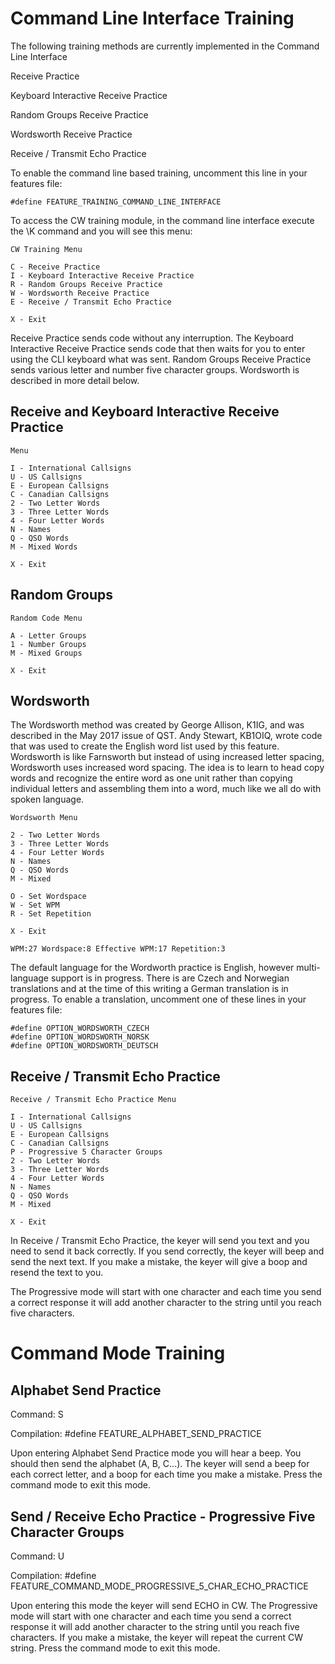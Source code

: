 # Command Line Interface Training

The following training methods are currently implemented in the Command Line Interface


Receive Practice

Keyboard Interactive Receive Practice

Random Groups Receive Practice

Wordsworth Receive Practice

Receive / Transmit Echo Practice
 
To enable the command line based training, uncomment this line in your features file:

    #define FEATURE_TRAINING_COMMAND_LINE_INTERFACE

To access the CW training module, in the command line interface execute the \K command and you will see this menu:

    CW Training Menu

    C - Receive Practice
    I - Keyboard Interactive Receive Practice
    R - Random Groups Receive Practice
    W - Wordsworth Receive Practice
    E - Receive / Transmit Echo Practice

    X - Exit

Receive Practice sends code without any interruption.  The Keyboard Interactive Receive Practice sends code that then waits for you to enter using the CLI keyboard what was sent.  Random Groups Receive Practice sends various letter and number five character groups.  Wordsworth is described in more detail below.

## Receive and Keyboard Interactive Receive Practice



    Menu

    I - International Callsigns
    U - US Callsigns
    E - European Callsigns
    C - Canadian Callsigns
    2 - Two Letter Words
    3 - Three Letter Words
    4 - Four Letter Words
    N - Names
    Q - QSO Words
    M - Mixed Words   

    X - Exit

## Random Groups

    Random Code Menu

    A - Letter Groups
    1 - Number Groups
    M - Mixed Groups

    X - Exit

## Wordsworth

The Wordsworth method was created by George Allison, K1IG, and was described in the May 2017 issue of QST.  Andy Stewart, KB1OIQ, wrote code that was used to create the English word list used by this feature.  Wordsworth is like Farnsworth but instead of using increased letter spacing, Wordsworth uses increased word spacing.  The idea is to learn to head copy words and recognize the entire word as one unit rather than copying individual letters and assembling them into a word, much like we all do with spoken language.

    Wordsworth Menu

    2 - Two Letter Words
    3 - Three Letter Words
    4 - Four Letter Words
    N - Names
    Q - QSO Words
    M - Mixed

    O - Set Wordspace
    W - Set WPM
    R - Set Repetition

    X - Exit

    WPM:27 Wordspace:8 Effective WPM:17 Repetition:3


The default language for the Wordworth practice is English, however multi-language support is in progress.  There is are Czech and Norwegian translations and at the time of this writing a German translation is in progress.  To enable a translation, uncomment one of these lines in your features file:

    #define OPTION_WORDSWORTH_CZECH
    #define OPTION_WORDSWORTH_NORSK
    #define OPTION_WORDSWORTH_DEUTSCH


## Receive / Transmit Echo Practice

    Receive / Transmit Echo Practice Menu

    I - International Callsigns
    U - US Callsigns
    E - European Callsigns
    C - Canadian Callsigns
    P - Progressive 5 Character Groups
    2 - Two Letter Words
    3 - Three Letter Words
    4 - Four Letter Words
    N - Names
    Q - QSO Words
    M - Mixed

    X - Exit


In Receive / Transmit Echo Practice, the keyer will send you text and you need to send it back correctly.  If you send correctly, the keyer will beep and send the next text.  If you make a mistake, the keyer will give a boop and resend the text to you.

The Progressive mode will start with one character and each time you send a correct response it will add another character to the string until you reach five characters.

# Command Mode Training

## Alphabet Send Practice 

Command: S

Compilation: #define FEATURE_ALPHABET_SEND_PRACTICE

Upon entering Alphabet Send Practice mode you will hear a beep.  You should then send the alphabet (A, B, C...).  The keyer will send a beep for each correct letter, and a boop for each time you make a mistake.  Press the command mode to exit this mode.

## Send / Receive Echo Practice - Progressive Five Character Groups

Command: U

Compilation: #define FEATURE_COMMAND_MODE_PROGRESSIVE_5_CHAR_ECHO_PRACTICE

Upon entering this mode the keyer will send ECHO in CW.  The Progressive mode will start with one character and each time you send a correct response it will add another character to the string until you reach five characters.  If you make a mistake, the keyer will repeat the current CW string.  Press the command mode to exit this mode.